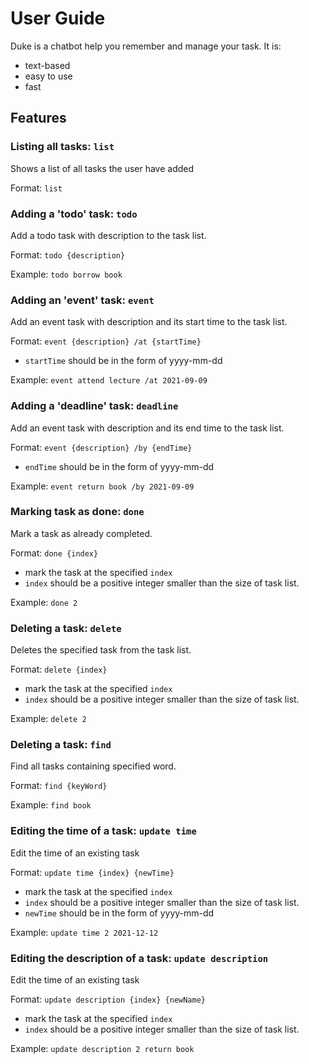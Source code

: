# User Guide
Duke is a chatbot help you remember and manage your task. It is:
* text-based
* easy to use
* fast

## Features

### Listing all tasks: `list`

Shows a list of all tasks the user have added

Format: `list`

### Adding a 'todo' task: `todo`

Add a todo task with description to the task list.

Format: `todo {description}`

Example: `todo borrow book`

### Adding an 'event' task: `event`

Add an event task with description and its start time to the task list.

Format: `event {description} /at {startTime}`
* `startTime` should be in the form of yyyy-mm-dd

Example: `event attend lecture /at 2021-09-09`

### Adding a 'deadline' task: `deadline`

Add an event task with description and its end time to the task list.

Format: `event {description} /by {endTime}`
* `endTime` should be in the form of yyyy-mm-dd

Example: `event return book /by 2021-09-09`

### Marking task as done: `done`

Mark a task as already completed.

Format: `done {index}`
* mark the task at the specified `index`
* `index` should be a positive integer smaller than the size of task list.

Example: `done 2`

### Deleting a task: `delete`

Deletes the specified task from the task list.

Format: `delete {index}`
* mark the task at the specified `index`
* `index` should be a positive integer smaller than the size of task list.

Example: `delete 2`

### Deleting a task: `find`

Find all tasks containing specified word.

Format: `find {keyWord}`

Example: `find book`

### Editing the time of a task: `update time`

Edit the time of an existing task

Format: `update time {index} {newTime}`
* mark the task at the specified `index`
* `index` should be a positive integer smaller than the size of task list.
* `newTime` should be in the form of yyyy-mm-dd

Example: `update time 2 2021-12-12`

### Editing the description of a task: `update description`

Edit the time of an existing task

Format: `update description {index} {newName}`
* mark the task at the specified `index`
* `index` should be a positive integer smaller than the size of task list. 
  
Example: `update description 2 return book`



